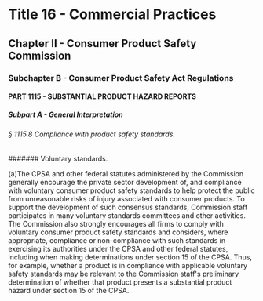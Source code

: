 
# Title 16 - Commercial Practices
## Chapter II - Consumer Product Safety Commission
### Subchapter B - Consumer Product Safety Act Regulations
#### PART 1115 - SUBSTANTIAL PRODUCT HAZARD REPORTS
##### Subpart A - General Interpretation
###### § 1115.8 Compliance with product safety standards.
####### Voluntary standards.

(a)The CPSA and other federal statutes administered by the Commission generally encourage the private sector development of, and compliance with voluntary consumer product safety standards to help protect the public from unreasonable risks of injury associated with consumer products. To support the development of such consensus standards, Commission staff participates in many voluntary standards committees and other activities. The Commission also strongly encourages all firms to comply with voluntary consumer product safety standards and considers, where appropriate, compliance or non-compliance with such standards in exercising its authorities under the CPSA and other federal statutes, including when making determinations under section 15 of the CPSA. Thus, for example, whether a product is in compliance with applicable voluntary safety standards may be relevant to the Commission staff's preliminary determination of whether that product presents a substantial product hazard under section 15 of the CPSA.
